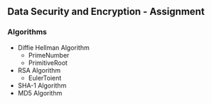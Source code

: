 ## Data Security and Encryption - Assignment

### Algorithms
* Diffie Hellman Algorithm
    * PrimeNumber
    * PrimitiveRoot
* RSA Algorithm
    * EulerToient
* SHA-1 Algorithm
* MD5 Algorithm